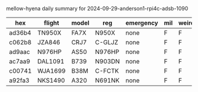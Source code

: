mellow-hyena daily summary for 2024-09-29-anderson1-rpi4c-adsb-1090

|hex|flight|model|reg|emergency|mil|weirdo|
|--|--|--|--|--|--|--|
|ad36b4|TN950X|FA7X|N950X|none|F|F|
|c062b8|JZA846|CRJ7|C-GLJZ|none|F|F|
|ad9aac|N976HP|AS50|N976HP|none|F|F|
|ac7aa9|DAL1091|B739|N903DN|none|F|F|
|c00741|WJA1699|B38M|C-FCTK|none|F|F|
|a92fa3|NKS1490|A320|N691NK|none|F|F|
